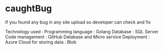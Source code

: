 # caughtBug
If you found any bug in any site upload so developer can check and fix

Technology used : 
Programming language : Golang
Database : SQL Server
Code management : GitHub
Database and Micro service Deployment : Azure 
Cloud for storing data : Blob

